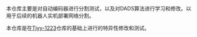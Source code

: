 本仓库主要是对自动编码器进行分割测试，以及对DADS算法进行学习和修改。以用于后续的机器人实机部署网络分割。

本仓库是在[Tjyy-1223](https://github.com/Tjyy-1223/DADS.git)仓库的基础上进行的特异性修改和测试。

